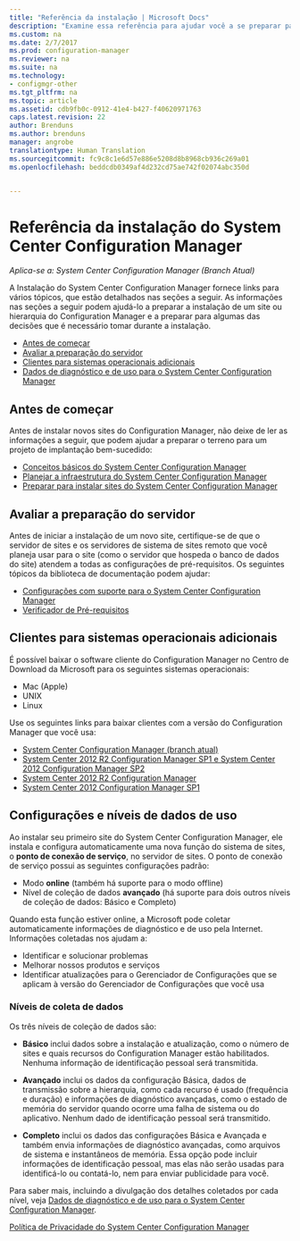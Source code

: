 ```yaml
---
title: "Referência da instalação | Microsoft Docs"
description: "Examine essa referência para ajudar você a se preparar para instalar um site ou hierarquia do Configuration Manager."
ms.custom: na
ms.date: 2/7/2017
ms.prod: configuration-manager
ms.reviewer: na
ms.suite: na
ms.technology:
- configmgr-other
ms.tgt_pltfrm: na
ms.topic: article
ms.assetid: cdb9fb0c-0912-41e4-b427-f40620971763
caps.latest.revision: 22
author: Brenduns
ms.author: brenduns
manager: angrobe
translationtype: Human Translation
ms.sourcegitcommit: fc9c8c1e6d57e886e5208d8b8968cb936c269a01
ms.openlocfilehash: beddcdb0349af4d232cd75ae742f02074abc350d


---
```

# <a name="reference-for-system-center-configuration-manager-setup"></a>Referência da instalação do System Center Configuration Manager

*Aplica-se a: System Center Configuration Manager (Branch Atual)*

A Instalação do System Center Configuration Manager fornece links para vários tópicos, que estão detalhados nas seções a seguir. As informações nas seções a seguir podem ajudá-lo a preparar a instalação de um site ou hierarquia do Configuration Manager e a preparar para algumas das decisões que é necessário tomar durante a instalação.  

-   [Antes de começar](#bkmk_start)  
-   [Avaliar a preparação do servidor](#bkmk_assess)  
-   [Clientes para sistemas operacionais adicionais](#bkmk_Addclients)  
-   [Dados de diagnóstico e de uso para o System Center Configuration Manager](../../../../core/plan-design/diagnostics/diagnostics-and-usage-data.md)  

##  <a name="a-namebkmkstarta-before-you-begin"></a><a name="bkmk_start"></a> Antes de começar  
Antes de instalar novos sites do Configuration Manager, não deixe de ler as informações a seguir, que podem ajudar a preparar o terreno para um projeto de implantação bem-sucedido:  

-   [Conceitos básicos do System Center Configuration Manager](../../../../core/understand/fundamentals.md)  
-   [Planejar a infraestrutura do System Center Configuration Manager](../../../plan-design/network/configure-firewalls-ports-domains.md)  
-   [Preparar para instalar sites do System Center Configuration Manager](prepare-to-install-sites.md)  

##  <a name="a-namebkmkassessa-assess-server-readiness"></a><a name="bkmk_assess"></a> Avaliar a preparação do servidor  
Antes de iniciar a instalação de um novo site, certifique-se de que o servidor de sites e os servidores de sistema de sites remoto que você planeja usar para o site (como o servidor que hospeda o banco de dados do site) atendem a todas as configurações de pré-requisitos. Os seguintes tópicos da biblioteca de documentação podem ajudar:  

-   [Configurações com suporte para o System Center Configuration Manager](../../../../core/plan-design/configs/supported-configurations.md)  
-   [Verificador de Pré-requisitos](prerequisite-checker.md)  

##  <a name="a-namebkmkaddclientsa-clients-for-additional-operating-systems"></a><a name="bkmk_Addclients"></a> Clientes para sistemas operacionais adicionais  
É possível baixar o software cliente do Configuration Manager no Centro de Download da Microsoft para os seguintes sistemas operacionais:  

-   Mac (Apple)  
-   UNIX  
-   Linux  

Use os seguintes links para baixar clientes com a versão do Configuration Manager que você usa:  

-   [System Center Configuration Manager (branch atual)](http://www.microsoft.com/download/details.aspx?id=47719)  
-   [System Center 2012 R2 Configuration Manager SP1 e System Center 2012 Configuration Manager SP2](http://go.microsoft.com/fwlink/?LinkID=626550)  
-   [System Center 2012 R2 Configuration Manager](http://go.microsoft.com/fwlink/?LinkID=316448)  
-   [System Center 2012 Configuration Manager SP1](http://www.microsoft.com/en-pk/download/details.aspx?id=36212)  

##  <a name="a-namebkmkusagea-usage-data-levels-and-settings"></a><a name="bkmk_usage"></a> Configurações e níveis de dados de uso  
Ao instalar seu primeiro site do System Center Configuration Manager, ele instala e configura automaticamente uma nova função do sistema de sites, o **ponto de conexão de serviço**, no servidor de sites. O ponto de conexão de serviço possui as seguintes configurações padrão:  

-   Modo **online** (também há suporte para o modo offline)  
-   Nível de coleção de dados **avançado** (há suporte para dois outros níveis de coleção de dados: Básico e Completo)  

Quando esta função estiver online, a Microsoft pode coletar automaticamente informações de diagnóstico e de uso pela Internet. Informações coletadas nos ajudam a:  

-   Identificar e solucionar problemas  
-   Melhorar nossos produtos e serviços  
-   Identificar atualizações para o Gerenciador de Configurações que se aplicam à versão do Gerenciador de Configurações que você usa  

### <a name="levels-of-data-collection"></a>Níveis de coleta de dados  
Os três níveis de coleção de dados são:

-   **Básico** inclui dados sobre a instalação e atualização, como o número de sites e quais recursos do Configuration Manager estão habilitados. Nenhuma informação de identificação pessoal será transmitida.  

-   **Avançado** inclui os dados da configuração Básica, dados de transmissão sobre a hierarquia, como cada recurso é usado (frequência e duração) e informações de diagnóstico avançadas, como o estado de memória do servidor quando ocorre uma falha de sistema ou do aplicativo. Nenhum dado de identificação pessoal será transmitido.  

-   **Completo** inclui os dados das configurações Básica e Avançada e também envia informações de diagnóstico avançadas, como arquivos de sistema e instantâneos de memória. Essa opção pode incluir informações de identificação pessoal, mas elas não serão usadas para identificá-lo ou contatá-lo, nem para enviar publicidade para você.  

Para saber mais, incluindo a divulgação dos detalhes coletados por cada nível, veja [Dados de diagnóstico e de uso para o System Center Configuration Manager](../../../../core/plan-design/diagnostics/diagnostics-and-usage-data.md).  

[Política de Privacidade do System Center Configuration Manager](http://go.microsoft.com/fwlink/?LinkID=626527)



<!--HONumber=Feb17_HO2-->


